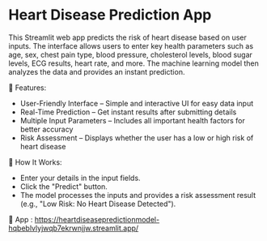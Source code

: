 # Heart Disease Prediction App

This Streamlit web app predicts the risk of heart disease based on user inputs. The interface allows users to enter key health parameters such as age, sex, chest pain type, blood pressure, cholesterol levels, blood sugar levels, ECG results, heart rate, and more. The machine learning model then analyzes the data and provides an instant prediction.

🔹 Features:

* User-Friendly Interface – Simple and interactive UI for easy data input
* Real-Time Prediction – Get instant results after submitting details
* Multiple Input Parameters – Includes all important health factors for better accuracy
* Risk Assessment – Displays whether the user has a low or high risk of heart disease

🔹 How It Works:

* Enter your details in the input fields.
* Click the "Predict" button.
* The model processes the inputs and provides a risk assessment result (e.g., "Low Risk: No Heart Disease Detected").

🔗 App : https://heartdiseasepredictionmodel-hqbeblvlyjwqb7ekrwnjjw.streamlit.app/
